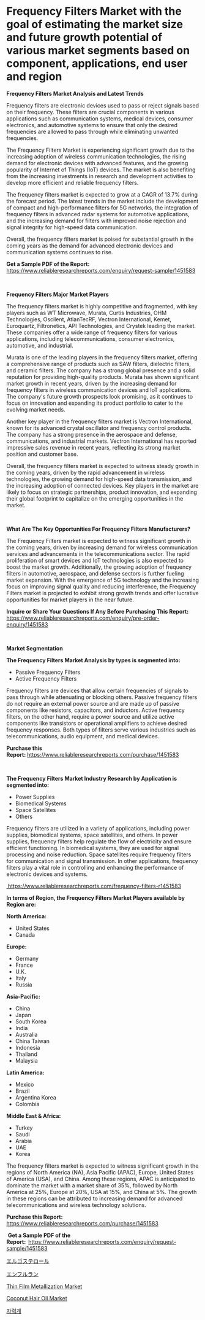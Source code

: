 <p><h1>Frequency Filters Market with the goal of estimating the market size and future growth potential of various market segments based on component, applications, end user and region</h1></p><p><strong>Frequency Filters Market Analysis and Latest Trends</strong></p>
<p><p>Frequency filters are electronic devices used to pass or reject signals based on their frequency. These filters are crucial components in various applications such as communication systems, medical devices, consumer electronics, and automotive systems to ensure that only the desired frequencies are allowed to pass through while eliminating unwanted frequencies.</p><p>The Frequency Filters Market is experiencing significant growth due to the increasing adoption of wireless communication technologies, the rising demand for electronic devices with advanced features, and the growing popularity of Internet of Things (IoT) devices. The market is also benefiting from the increasing investments in research and development activities to develop more efficient and reliable frequency filters.</p><p>The frequency filters market is expected to grow at a CAGR of 13.7% during the forecast period. The latest trends in the market include the development of compact and high-performance filters for 5G networks, the integration of frequency filters in advanced radar systems for automotive applications, and the increasing demand for filters with improved noise rejection and signal integrity for high-speed data communication.</p><p>Overall, the frequency filters market is poised for substantial growth in the coming years as the demand for advanced electronic devices and communication systems continues to rise.</p></p>
<p><strong>Get a Sample PDF of the Report:&nbsp;</strong> <a href="https://www.reliableresearchreports.com/enquiry/request-sample/1451583">https://www.reliableresearchreports.com/enquiry/request-sample/1451583</a></p>
<p>&nbsp;</p>
<p><strong>Frequency Filters Major Market Players</strong></p>
<p><p>The frequency filters market is highly competitive and fragmented, with key players such as WT Microwave, Murata, Curtis Industries, OHM Technologies, Oscilent, AtlanTecRF, Vectron International, Kemet, Euroquartz, Filtronetics, API Technologies, and Crystek leading the market. These companies offer a wide range of frequency filters for various applications, including telecommunications, consumer electronics, automotive, and industrial.</p><p>Murata is one of the leading players in the frequency filters market, offering a comprehensive range of products such as SAW filters, dielectric filters, and ceramic filters. The company has a strong global presence and a solid reputation for providing high-quality products. Murata has shown significant market growth in recent years, driven by the increasing demand for frequency filters in wireless communication devices and IoT applications. The company's future growth prospects look promising, as it continues to focus on innovation and expanding its product portfolio to cater to the evolving market needs.</p><p>Another key player in the frequency filters market is Vectron International, known for its advanced crystal oscillator and frequency control products. The company has a strong presence in the aerospace and defense, communications, and industrial markets. Vectron International has reported impressive sales revenue in recent years, reflecting its strong market position and customer base.</p><p>Overall, the frequency filters market is expected to witness steady growth in the coming years, driven by the rapid advancement in wireless technologies, the growing demand for high-speed data transmission, and the increasing adoption of connected devices. Key players in the market are likely to focus on strategic partnerships, product innovation, and expanding their global footprint to capitalize on the emerging opportunities in the market.</p></p>
<p>&nbsp;</p>
<p><strong>What Are The Key Opportunities For Frequency Filters Manufacturers?</strong></p>
<p><p>The Frequency Filters market is expected to witness significant growth in the coming years, driven by increasing demand for wireless communication services and advancements in the telecommunications sector. The rapid proliferation of smart devices and IoT technologies is also expected to boost the market growth. Additionally, the growing adoption of frequency filters in automotive, aerospace, and defense sectors is further fueling market expansion. With the emergence of 5G technology and the increasing focus on improving signal quality and reducing interference, the Frequency Filters market is projected to exhibit strong growth trends and offer lucrative opportunities for market players in the near future.</p></p>
<p><strong>Inquire or Share Your Questions If Any Before Purchasing This Report:</strong> <a href="https://www.reliableresearchreports.com/enquiry/pre-order-enquiry/1451583">https://www.reliableresearchreports.com/enquiry/pre-order-enquiry/1451583</a></p>
<p>&nbsp;</p>
<p><strong>Market Segmentation</strong></p>
<p><strong>The Frequency Filters Market Analysis by types is segmented into:</strong></p>
<p><ul><li>Passive Frequency Filters</li><li>Active Frequency Filters</li></ul></p>
<p><p>Frequency filters are devices that allow certain frequencies of signals to pass through while attenuating or blocking others. Passive frequency filters do not require an external power source and are made up of passive components like resistors, capacitors, and inductors. Active frequency filters, on the other hand, require a power source and utilize active components like transistors or operational amplifiers to achieve desired frequency responses. Both types of filters serve various industries such as telecommunications, audio equipment, and medical devices.</p></p>
<p><strong>Purchase this Report:&nbsp;</strong><a href="https://www.reliableresearchreports.com/purchase/1451583">https://www.reliableresearchreports.com/purchase/1451583</a></p>
<p>&nbsp;</p>
<p><strong>The Frequency Filters Market Industry Research by Application is segmented into:</strong></p>
<p><ul><li>Power Supplies</li><li>Biomedical Systems</li><li>Space Satellites</li><li>Others</li></ul></p>
<p><p>Frequency filters are utilized in a variety of applications, including power supplies, biomedical systems, space satellites, and others. In power supplies, frequency filters help regulate the flow of electricity and ensure efficient functioning. In biomedical systems, they are used for signal processing and noise reduction. Space satellites require frequency filters for communication and signal transmission. In other applications, frequency filters play a vital role in controlling and enhancing the performance of electronic devices and systems.</p></p>
<p><a href="https://www.reliableresearchreports.com/frequency-filters-r1451583">&nbsp;https://www.reliableresearchreports.com/frequency-filters-r1451583</a></p>
<p><strong>In terms of Region, the Frequency Filters Market Players available by Region are:</strong></p>
<p>
    <p> <strong> North America: </strong>
        <ul>
            <li>United States</li>
            <li>Canada</li>
        </ul>
        </p> 
    <p> <strong> Europe: </strong>
        <ul>
            <li>Germany</li>
            <li>France</li>
            <li>U.K.</li>
            <li>Italy</li>
            <li>Russia</li>
        </ul>
        </p> 
    <p> <strong> Asia-Pacific: </strong>
        <ul>
            <li>China</li>
            <li>Japan</li>
            <li>South Korea</li>
            <li>India</li>
            <li>Australia</li>
            <li>China Taiwan</li>
            <li>Indonesia</li>
            <li>Thailand</li>
            <li>Malaysia</li>
        </ul>
        </p> 
    <p> <strong> Latin America: </strong>
        <ul>
            <li>Mexico</li>
            <li>Brazil</li>
            <li>Argentina Korea</li>
            <li>Colombia</li>
        </ul>
        </p> 
    <p> <strong> Middle East & Africa: </strong>
        <ul>
            <li>Turkey</li>
            <li>Saudi</li>
            <li>Arabia</li>
            <li>UAE</li>
            <li>Korea</li>
        </ul>
    </p>
    </p>
<p><p>The frequency filters market is expected to witness significant growth in the regions of North America (NA), Asia Pacific (APAC), Europe, United States of America (USA), and China. Among these regions, APAC is anticipated to dominate the market with a market share of 35%, followed by North America at 25%, Europe at 20%, USA at 15%, and China at 5%. The growth in these regions can be attributed to increasing demand for advanced telecommunications and wireless technology solutions.</p></p>
<p><strong>Purchase this Report: </strong><a href="https://www.reliableresearchreports.com/purchase/1451583">https://www.reliableresearchreports.com/purchase/1451583</a></p>
<p>&nbsp;<strong>Get a Sample PDF of the Report:&nbsp;&nbsp;</strong><a href="https://www.reliableresearchreports.com/enquiry/request-sample/1451583">https://www.reliableresearchreports.com/enquiry/request-sample/1451583</a></p>
<p><strong></strong></p>
<p><p><a href="https://github.com/xemfu2379520/Market-Research-Report-List-1/blob/main/193211229202.md">エルゴステロール</a></p><p><a href="https://github.com/bucuel854722/Market-Research-Report-List-1/blob/main/894093929203.md">エンフルラン</a></p><p><a href="https://issuu.com/reportprime-2/docs/thin-film-metallization-market-size-2030.pptx">Thin Film Metallization Market</a></p><p><a href="https://issuu.com/reportprime-2/docs/coconut-hair-oil-market-size-2030.pptx">Coconut Hair Oil Market</a></p><p><a href="https://github.com/khytkeqagplkzqvh/Market-Research-Report-List-1/blob/main/948401026914.md">자력계</a></p></p>